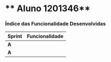 ** Aluno 1201346**
===============================


### Índice das Funcionalidade Desenvolvidas ###

| Sprint | Funcionalidade                   |
|--------|----------------------------------|
| **A**  |  |
| **A**  |  |

